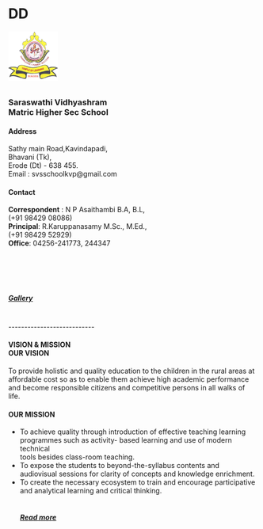 # DD
<html>
<head>
<title>
Saraswathi-vidhyashram</title>
<style>
  p
{
  background-color:"#F5F5F5";
  font-family: "Times New Roman";
  font-size: 30px;
}
</style>

</head>
 
<body >
<img src="Logosvs.jpg" width="100" height="100" alt="Logo" >
<p>
<h3>Saraswathi Vidhyashram  <br>
Matric Higher Sec School</h3> 
<h4>Address</h4>  Sathy main Road,Kavindapadi,<br>
                    Bhavani (Tk),<br>
                    Erode (Dt) - 638 455.<br>
Email       :  svsschoolkvp@gmail.com <br>
<h4>Contact</h4> 
<b>Correspondent</b> : N P Asaithambi B.A, B.L,<br>
(+91 98429 08086)<br>
<b>Principal</b>: R.Karuppanasamy M.Sc., M.Ed.,<br>
(+91 98429 52929)<br>
<b>Office</b>: 04256-241773, 244347
</p><br><br>
<p><a href="gallery.html"><h5>Gallery</h5></a><br>
---------------------------
<h4>VISION & MISSION<br> 
OUR VISION</h4>
To provide holistic and quality education to the children in the rural areas at affordable cost so as to enable them achieve high academic performance<br>
 and become responsible citizens and competitive persons in all walks of life.
<br>
<h4> OUR MISSION</h4>
<ul>
<li>To achieve quality through introduction of effective teaching learning programmes such as activity- based learning and use of modern technical <br>
tools besides class-room teaching.</li>
<li>To expose the students to beyond-the-syllabus contents and audiovisual sessions for clarity of concepts and knowledge enrichment.</li>
<li> To create the necessary ecosystem to train and encourage participative and analytical learning and critical thinking.</li>
<br>
<a href= "moreofsvs.html"><h5>Read more</h5></a>
<br>

</ul>
</body>
</html>
